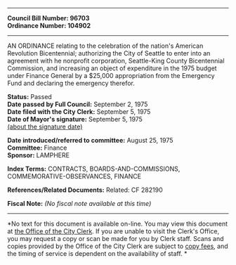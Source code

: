* * * * *  
  
**Council Bill Number: [](#h0)[](#h2)96703**   
**Ordinance Number: 104902**  
  
* * * * *  
  
AN ORDINANCE relating to the celebration of the nation's American Revolution Bicentennial; authorizing the City of Seattle to enter into an agreement with he nonprofit corporation, Seattle-King County Bicentennial Commission, and increasing an object of expenditure in the 1975 budget under Finance General by a $25,000 appropriation from the Emergency Fund and declaring the emergency therefor.  
  
**Status:** Passed   
**Date passed by Full Council:** September 2, 1975   
**Date filed with the City Clerk:** September 5, 1975   
**Date of Mayor's signature:** September 5, 1975   
[(about the signature date)](/~public/approvaldate.htm)   
  
  
**Date introduced/referred to committee:** August 25, 1975   
**Committee:** Finance   
**Sponsor:** LAMPHERE   
  
**Index Terms:** CONTRACTS, BOARDS-AND-COMMISSIONS, COMMEMORATIVE-OBSERVANCES, FINANCE  
  
**References/Related Documents:** Related: CF 282190  
  
**Fiscal Note:** *(No fiscal note available at this time)*  
  
* * * * *  
  
*No text for this document is available on-line. You may view this document at [the Office of the City Clerk](http://www.seattle.gov/leg/clerk/contactUs.htm). If you are unable to visit the Clerk's Office, you may request a copy or scan be made for you by Clerk staff. Scans and copies provided by the Office of the City Clerk are subject to [copy fees](http://clerk.seattle.gov/~public/clerkfees.htm), and the timing of service is dependent on the availability of staff. *  
  
  
